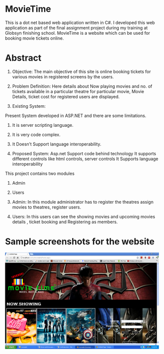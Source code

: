 # MovieTime
This is a dot net based web application written in C#. I developed this web application as part of the final assignment project during my training at Globsyn finishing school. MovieTime is a website which can be used for booking movie tickets online.


# Abstract

1.	Objective:
The main objective of this site is online booking tickets for various movies in registered screens by the users.

2.	Problem Definition:
Here details about Now playing movies and no. of tickets available in a particular theatre for particular movie, Movie Details, ticket cost for registered users are displayed. 

3.	Existing System:

Present System developed in ASP.NET and there are some limitations.
 1. It is server scripting language.
 2. It is very code  complex.
 3. It Doesn’t Support language interoperability.
 
4.	Proposed System:
Asp.net Support code behind technology
It supports different controls like html controls, server controls
It Supports language interoperability

This project contains two modules  
1. Admin
2. Users 


1. Admin: In this module administrator has to register the theatres assign movies to theatres, register users.
2. Users: In this users can see the showing movies and upcoming movies details , ticket booking and Registering as members.   

# Sample screenshots for the website

![loading...](pics/untitled.bmp "Home page")
